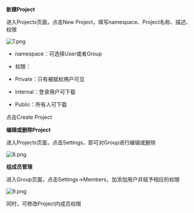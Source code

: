 **新建Project**

进入Projects页面，点击New Project，填写namespace、Project名称、描述、权限

![7.png](https://img1.jcloudcs.com/cms/8daf7df7-36bf-470c-9034-e9a1e6c001ad20180906113630.png)

- namespace：可选择User或者Group

- 权限：

- Private：只有被赋权用户可见

- Internal：登录用户可下载

- Public：所有人可下载


点击Create Project

**编辑或删除Project**

进入Projects页面，点击Settings，即可对Group进行编辑或删除

![8.png](https://img1.jcloudcs.com/cms/93ce42bf-5641-4eeb-a88f-4d627519efee20180906113710.png)

**组成员管理**

进入Group页面，点击Settings->Members，加添加用户并赋予相应的权限

![9.png](https://img1.jcloudcs.com/cms/ba068ba5-a4b0-434a-8423-683b72570cb920180906113734.png)

同时，可修改Project内成员权限
